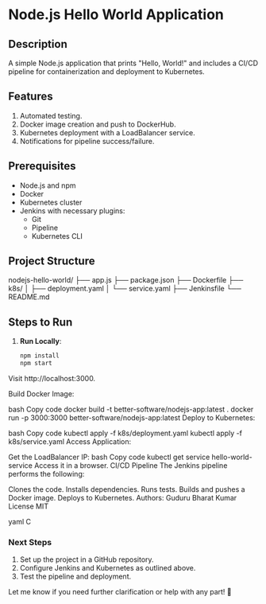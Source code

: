# Node.js Hello World Application

## Description
A simple Node.js application that prints "Hello, World!" and includes a CI/CD pipeline for containerization and deployment to Kubernetes.

## Features
1. Automated testing.
2. Docker image creation and push to DockerHub.
3. Kubernetes deployment with a LoadBalancer service.
4. Notifications for pipeline success/failure.

## Prerequisites
- Node.js and npm
- Docker
- Kubernetes cluster
- Jenkins with necessary plugins:
  - Git
  - Pipeline
  - Kubernetes CLI

## Project Structure
nodejs-hello-world/
├── app.js
├── package.json
├── Dockerfile
├── k8s/
│   ├── deployment.yaml
│   └── service.yaml
├── Jenkinsfile
└── README.md

## Steps to Run
1. **Run Locally**:
   ```bash
   npm install
   npm start
Visit http://localhost:3000.

Build Docker Image:

bash
Copy code
docker build -t better-software/nodejs-app:latest .
docker run -p 3000:3000 better-software/nodejs-app:latest
Deploy to Kubernetes:

bash
Copy code
kubectl apply -f k8s/deployment.yaml
kubectl apply -f k8s/service.yaml
Access Application:

Get the LoadBalancer IP:
bash
Copy code
kubectl get service hello-world-service
Access it in a browser.
CI/CD Pipeline
The Jenkins pipeline performs the following:

Clones the code.
Installs dependencies.
Runs tests.
Builds and pushes a Docker image.
Deploys to Kubernetes.
Authors: Guduru Bharat Kumar
License
MIT

yaml
C

### **Next Steps**
1. Set up the project in a GitHub repository.
2. Configure Jenkins and Kubernetes as outlined above.
3. Test the pipeline and deployment.

Let me know if you need further clarification or help with any part! 🚀
